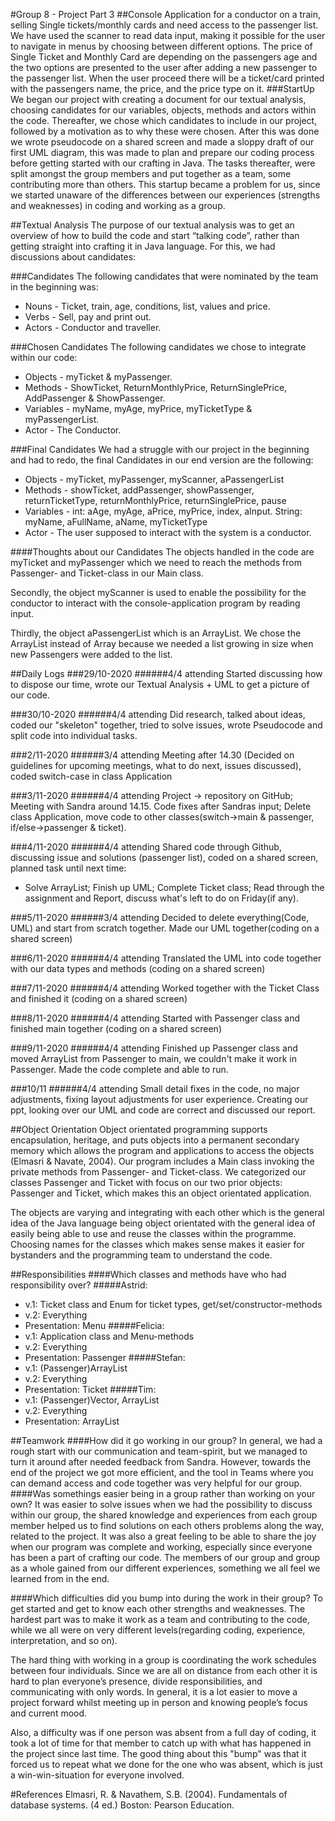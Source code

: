 #Group 8 - Project Part 3
##Console Application for a conductor on a train, selling Single tickets/monthly cards and need access to the passenger list. 
We have used the scanner to read data input, making it possible for the user to navigate in menus by choosing between 
different options. The price of Single Ticket and Monthly Card are depending on the passengers age and the two options 
are presented to the user after adding a new passenger to the passenger list. When the user proceed there will be a 
ticket/card printed with the passengers name, the price, and the price type on it. 
###StartUp
We began our project with creating a document for our textual analysis, choosing candidates for our variables, objects, 
methods and actors within the code. Thereafter, we chose which candidates to include in our project, followed by a 
motivation as to why these were chosen. After this was done we wrote pseudocode on a shared screen and made a sloppy 
draft of our first UML diagram, this was made to plan and prepare our coding process before getting started with our 
crafting in Java. The tasks thereafter, were split amongst the group members and put together as a team, some 
contributing more than others. This startup became a problem for us, since we started unaware of the differences between 
our experiences (strengths and weaknesses) in coding and working as a group.  
 
##Textual Analysis
The purpose of our textual analysis was to get an overview of how to build the code and start “talking code”, rather 
than getting straight into crafting it in Java language. For this, we had discussions about candidates:
 
###Candidates 
The following candidates that were nominated by the team in the beginning was: 
- Nouns - Ticket, train, age, conditions, list, values and price.
- Verbs - Sell, pay and print out.
- Actors -  Conductor and traveller.

###Chosen Candidates
The following candidates we chose to integrate within our code: 
- Objects - myTicket & myPassenger. 
- Methods - ShowTicket, ReturnMonthlyPrice, ReturnSinglePrice, AddPassenger & ShowPassenger. 
- Variables - myName, myAge, myPrice, myTicketType & myPassengerList. 
- Actor - The Conductor.

###Final Candidates
We had a struggle with our project in the beginning and had to redo, the final Candidates in our end version are the 
following:
- Objects - myTicket, myPassenger, myScanner, aPassengerList
- Methods - showTicket, addPassenger, showPassenger, returnTicketType, returnMonthlyPrice, returnSinglePrice, pause
- Variables - int: aAge, myAge, aPrice, myPrice, index, aInput. String: myName, aFullName, aName, myTicketType
- Actor - The user supposed to interact with the system is a conductor.

####Thoughts about our Candidates
The objects handled in the code are myTicket and myPassenger which we need to reach the methods from Passenger- and 
Ticket-class in our Main class. 

Secondly, the object myScanner is used to enable the possibility for the conductor to interact with the 
console-application program by reading input. 

Thirdly, the object aPassengerList which is an ArrayList. We chose the ArrayList instead of Array because we needed a 
list growing in size when new Passengers were added to the list. 
 
##Daily Logs
###29/10-2020
######4/4 attending
Started discussing how to dispose our time, wrote our Textual Analysis + UML to get a picture of our code.

###30/10-2020
######4/4 attending
Did research, talked about ideas, coded our "skeleton" together, tried to solve issues, wrote Pseudocode and split code 
into individual tasks.

###2/11-2020
######3/4 attending
Meeting after 14.30 (Decided on guidelines for upcoming meetings, what to do next, issues discussed), coded switch-case 
in class Application

###3/11-2020
######4/4 attending
Project -> repository on GitHub; Meeting with Sandra around 14.15. Code fixes after Sandras input; Delete class 
Application, move code to other classes(switch->main & passenger, if/else->passenger & ticket).

###4/11-2020
######4/4 attending
Shared code through Github, discussing issue and solutions (passenger list), coded on a shared screen, planned task 
until next time:
- Solve ArrayList; Finish up UML; Complete Ticket class; Read through the assignment and Report, discuss what's left to 
do on Friday(if any).

###5/11-2020
######3/4 attending
Decided to delete everything(Code, UML) and start from scratch together. Made our UML together(coding on a shared screen)

###6/11-2020
######4/4 attending
Translated the UML into code together with our data types and methods (coding on a shared screen)

###7/11-2020
######4/4 attending
Worked together with the Ticket Class and finished it (coding on a shared screen)

###8/11-2020
######4/4 attending
Started with Passenger class and finished main together (coding on a shared screen)

###9/11-2020
######4/4 attending
Finished up Passenger class and moved ArrayList from Passenger to main, we couldn't make it work in Passenger. Made the 
code complete and able to run.

###10/11 
######4/4 attending
Small detail fixes in the code, no major adjustments, fixing layout adjustments for user experience. 
Creating our ppt, looking over our UML and code are correct and discussed our report. 

##Object Orientation 
Object orientated programming supports encapsulation, heritage, and puts objects into a permanent secondary memory which 
allows the program and applications to access the objects (Elmasri & Navate, 2004). Our program includes a Main class 
invoking the private methods from Passenger- and Ticket-class. We categorized our classes Passenger and Ticket with 
focus on our two prior objects: Passenger and Ticket, which makes this an object orientated application. 

The objects are varying and integrating with each other which is
the general idea of the Java language being object orientated with the general idea of easily being able to use and reuse 
the classes within the programme. Choosing names for the classes which makes sense makes it easier for bystanders and the 
programming team to understand the code. 

##Responsibilities
####Which classes and methods have who had responsibility over?
#####Astrid: 
- v.1: Ticket class and Enum for ticket types, get/set/constructor-methods
- v.2: Everything
- Presentation: Menu
#####Felicia:
- v.1: Application class and Menu-methods
- v.2: Everything 
- Presentation: Passenger
#####Stefan:
- v.1: (Passenger)ArrayList
- v.2: Everything 
- Presentation: Ticket
#####Tim:
- v.1: (Passenger)Vector, ArrayList
- v.2: Everything
- Presentation: ArrayList

##Teamwork
####How did it go working in our group? 
In general, we had a rough start with our communication and team-spirit, but we managed to turn it around after needed
feedback from Sandra. 
However, towards the end of the project we got more efficient, and the tool in Teams where you can demand access and 
code together was very helpful for our group.  
####Was somethings easier being in a group rather than working on your own? 
It was easier to solve issues when we had the possibility to discuss within our group, the shared knowledge and 
experiences from each group member helped us to find solutions on each others problems along the way, related to the 
project. It was also a great feeling to be able to share the joy when our program was complete and working, especially
since everyone has been a part of crafting our code. The members of our group and group as a whole gained from our 
different experiences, something we all feel we learned from in the end. 

####Which difficulties did you bump into during the work in their group?
To get started and get to know each other strengths and weaknesses. The hardest part was to make it work as a team and 
contributing to the code, while we all were on very different levels(regarding coding, experience, interpretation, and 
so on).

The hard thing with working in a group is coordinating the work schedules between four individuals. Since we are all on 
distance from each other it is hard to plan everyone’s presence, divide responsibilities, and communicating with only 
words. In general, it is a lot easier to move a project forward whilst meeting up in person and knowing people’s focus 
and current mood. 

Also, a difficulty was if one person was absent from a full day of coding, it took a lot of time for that member to 
catch up with what has happened in the project since last time. The good thing about this "bump" was that it forced us 
to repeat what we done for the one who was absent, which is just a win-win-situation for everyone involved. 

#References
Elmasri, R. & Navathem, S.B. (2004). Fundamentals of database systems. (4 ed.) Boston: Pearson Education. 
